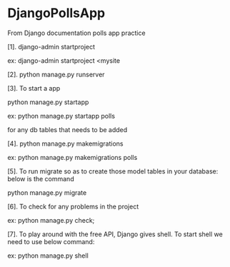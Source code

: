# DjangoPollsApp
From Django documentation polls app practice

[1]. django-admin startproject <Project Name>

ex: django-admin startproject <mysite

[2]. python manage.py runserver

[3]. To start a app

python manage.py startapp <app name>

ex: python manage.py startapp polls

for any db tables that needs to be added

[4]. python manage.py makemigrations <app name>

ex: python manage.py makemigrations polls

[5]. To run migrate so as to create those model tables in your database: below is the command

python manage.py migrate

[6]. To check for any problems in the project

ex: python manage.py check;

[7]. To play around with the free API, Django gives shell. To start shell we need to use below command:

ex: python manage.py shell